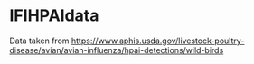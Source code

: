 # IFIHPAIdata
Data taken from https://www.aphis.usda.gov/livestock-poultry-disease/avian/avian-influenza/hpai-detections/wild-birds
